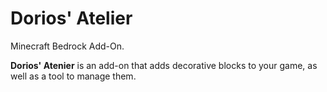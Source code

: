 # Dorios' Atelier
Minecraft Bedrock Add-On.

**Dorios' Atenier** is an add-on that adds decorative blocks to your game, as well as a tool to manage them.
